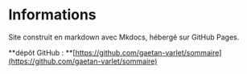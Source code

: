 # Informations

Site construit en markdown avec Mkdocs, hébergé sur GitHub Pages.

**dépôt GitHub : **[https://github.com/gaetan-varlet/sommaire](https://github.com/gaetan-varlet/sommaire)